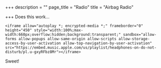 +++
description = ""
page_title = "Radio"
title = "Airbag Radio"

+++
Does this work...

    <iframe allow="autoplay *; encrypted-media *;" frameborder="0" height="450" style="width:100%;max-width:660px;overflow:hidden;background:transparent;" sandbox="allow-forms allow-popups allow-same-origin allow-scripts allow-storage-access-by-user-activation allow-top-navigation-by-user-activation" src="https://embed.music.apple.com/us/playlist/headphones-on-do-not-disturb/pl.u-gxyRFbz8Mr"></iframe>

Sweet!